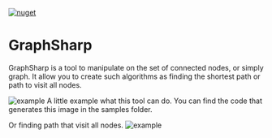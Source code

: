 [![nuget](https://img.shields.io/nuget/v/Kemsekov.GraphSharp.svg)](https://www.nuget.org/packages/Kemsekov.GraphSharp/) 
# GraphSharp
GraphSharp is a tool to manipulate on the set of connected nodes, or simply graph. 
It allow you to create such algorithms as finding the shortest path or path to visit all nodes.

![example](https://user-images.githubusercontent.com/57869319/149961444-a0afc184-7119-4a8c-99de-4d15f587559f.jpg)
A little example what this tool can do. You can find the code that generates this image in the samples folder.

Or finding path that visit all nodes.
![example](https://user-images.githubusercontent.com/57869319/151210385-1e5b8172-a20c-4435-b2ca-5a56b0ee0cd9.jpg)

